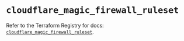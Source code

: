 # `cloudflare_magic_firewall_ruleset`

Refer to the Terraform Registry for docs: [`cloudflare_magic_firewall_ruleset`](https://registry.terraform.io/providers/cloudflare/cloudflare/4.41.0/docs/resources/magic_firewall_ruleset).
